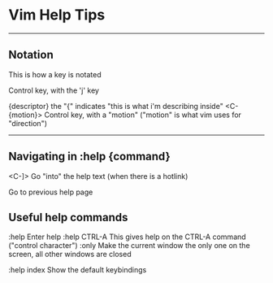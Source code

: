 # Vim Help Tips


-----------------------------------------------------------------------------------------
## Notation 
<Key>           This is how a key is notated

<C-j>           Control key, with the 'j' key

{descriptor}    the "{" indicates "this is what i'm describing inside"
<C-{motion}>    Control key, with a "motion" ("motion" is what vim uses for "direction")

-----------------------------------------------------------------------------------------
## Navigating in :help {command}
<C-]>         Go "into" the help text (when there is a hotlink)

<C-o>         Go to previous help page

## Useful help commands
:help           Enter help
:help CTRL-A    This gives help on the CTRL-A command ("control character")
:only           Make the current window the only one on the screen, all other windows are closed

:help index     Show the default keybindings
  
